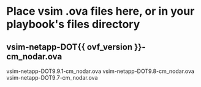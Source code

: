 # Place vsim .ova files here, or in your playbook's files directory

## vsim-netapp-DOT{{ ovf_version }}-cm_nodar.ova

vsim-netapp-DOT9.9.1-cm_nodar.ova
vsim-netapp-DOT9.8-cm_nodar.ova
vsim-netapp-DOT9.7-cm_nodar.ova
